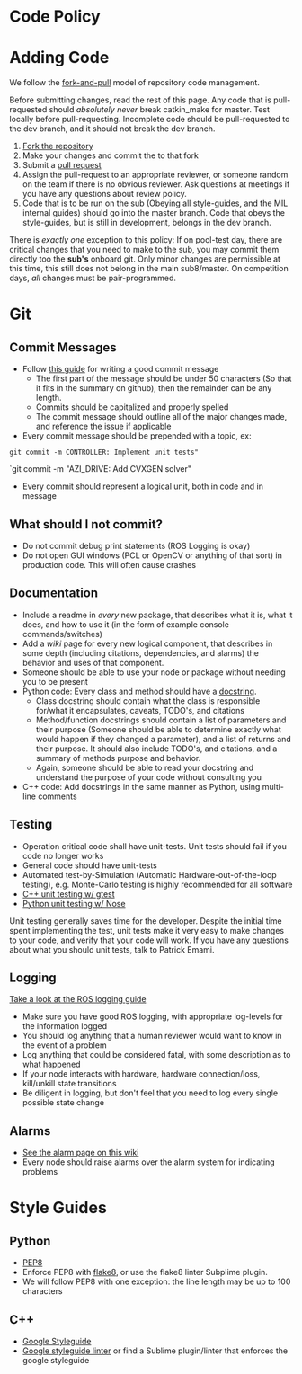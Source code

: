 Code Policy
===========

# Adding Code
We follow the [fork-and-pull](https://guides.github.com/activities/contributing-to-open-source/) model of repository code management. 

Before submitting changes, read the rest of this page. Any code that is pull-requested should *absolutely never* break catkin_make for master. Test locally before pull-requesting. Incomplete code should be pull-requested to the dev branch, and it should not break the dev branch.

1. [Fork the repository](https://help.github.com/articles/fork-a-repo/)
2. Make your changes and commit the to that fork
3. Submit a [pull request](https://help.github.com/articles/using-pull-requests/)
4. Assign the pull-request to an appropriate reviewer, or someone random on the team if there is no obvious reviewer. Ask questions at meetings if you have any questions about review policy.
5. Code that is to be run on the sub (Obeying all style-guides, and the MIL internal guides) should go into the master branch. Code that obeys the style-guides, but is still in development, belongs in the dev branch.

There is *exactly one* exception to this policy:
If on pool-test day, there are critical changes that you need to make to the sub, you may commit them directly too the **sub's** onboard git. Only minor changes are permissible at this time, this still does not belong in the main sub8/master. On competition days, *all* changes must be pair-programmed.

# Git
## Commit Messages
* Follow [this guide](http://tbaggery.com/2008/04/19/a-note-about-git-commit-messages.html) for writing a good commit message
    * The first part of the message should be under 50 characters (So that it fits in the summary on github), then the remainder can be any length.
    * Commits should be capitalized and properly spelled
    * The commit message should outline all of the major changes made, and reference the issue if applicable
* Every commit message should be prepended with a topic, ex:

`git commit -m CONTROLLER: Implement unit tests"`

`git commit -m "AZI_DRIVE: Add CVXGEN solver"

* Every commit should represent a logical unit, both in code and in message

## What should I not commit?
* Do not commit debug print statements (ROS Logging is okay)
* Do not open GUI windows (PCL or OpenCV or anything of that sort) in production code. This will often cause crashes

## Documentation
* Include a readme in *every* new package, that describes what it is, what it does, and how to use it (in the form of example console commands/switches)
* Add a *wiki* page for every new logical component, that describes in some depth (including citations, dependencies, and alarms) the behavior and uses of that component.
* Someone should be able to use your node or package without needing you to be present
* Python code: Every class and method should have a [docstring](https://en.wikipedia.org/wiki/Docstring#Python). 
    * Class docstring should contain what the class is responsible for/what it encapsulates, caveats, TODO's, and citations
    * Method/function docstrings should contain a list of parameters and their purpose (Someone should be able to determine exactly what would happen if they changed a parameter), and a list of returns and their purpose. It should also include TODO's, and citations, and a summary of methods purpose and behavior.
    * Again, someone should be able to read your docstring and understand the purpose of your code without consulting you
* C++ code: Add docstrings in the same manner as Python, using multi-line comments

## Testing
* Operation critical code shall have unit-tests. Unit tests should fail if you code no longer works
* General code should have unit-tests
* Automated test-by-Simulation (Automatic Hardware-out-of-the-loop testing), e.g. Monte-Carlo testing is highly recommended for all software
* [C++ unit testing w/ gtest](https://code.google.com/p/googletest/)
* [Python unit testing w/ Nose](https://nose.readthedocs.org/en/latest/)

Unit testing generally saves time for the developer. Despite the initial time spent implementing the test, unit tests make it very easy to make changes to your code, and verify that your code will work.
If you have any questions about what you should unit tests, talk to Patrick Emami.

## Logging
[Take a look at the ROS logging guide](http://wiki.ros.org/roscpp/Overview/Logging)
* Make sure you have good ROS logging, with appropriate log-levels for the information logged
* You should log anything that a human reviewer would want to know in the event of a problem
* Log anything that could be considered fatal, with some description as to what happened
* If your node interacts with hardware, hardware connection/loss, kill/unkill state transitions
* Be diligent in logging, but don't feel that you need to log every single possible state change

## Alarms
* [See the alarm page on this wiki](https://github.com/uf-mil/Sub8/wiki/System-Alarms)
* Every node should raise alarms over the alarm system for indicating problems

# Style Guides

## Python
* [PEP8](https://www.python.org/dev/peps/pep-0008/)
* Enforce PEP8 with [flake8](https://pypi.python.org/pypi/flake8), or use the flake8 linter Subplime plugin.
* We will follow PEP8 with one exception: the line length may be up to 100 characters

## C++ 
* [Google Styleguide](https://google-styleguide.googlecode.com/svn/trunk/cppguide.html)
* [Google styleguide linter](https://google-styleguide.googlecode.com/svn/trunk/cpplint/cpplint.py) or find a Sublime plugin/linter that enforces the google styleguide

